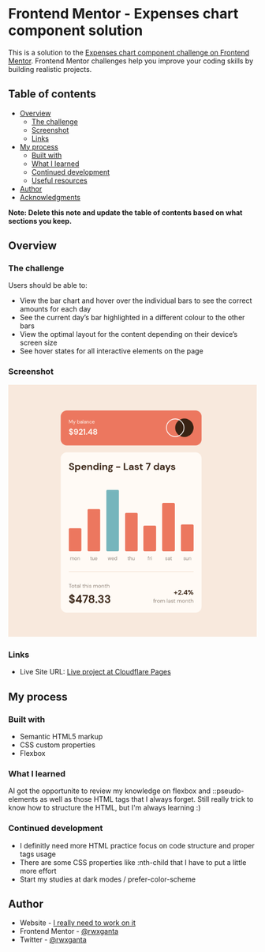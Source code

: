 # Frontend Mentor - Expenses chart component solution

This is a solution to the [Expenses chart component challenge on Frontend Mentor](https://www.frontendmentor.io/challenges/expenses-chart-component-e7yJBUdjwt). Frontend Mentor challenges help you improve your coding skills by building realistic projects.

## Table of contents

- [Overview](#overview)
  - [The challenge](#the-challenge)
  - [Screenshot](#screenshot)
  - [Links](#links)
- [My process](#my-process)
  - [Built with](#built-with)
  - [What I learned](#what-i-learned)
  - [Continued development](#continued-development)
  - [Useful resources](#useful-resources)
- [Author](#author)
- [Acknowledgments](#acknowledgments)

**Note: Delete this note and update the table of contents based on what sections you keep.**

## Overview

### The challenge

Users should be able to:

- View the bar chart and hover over the individual bars to see the correct amounts for each day
- See the current day’s bar highlighted in a different colour to the other bars
- View the optimal layout for the content depending on their device’s screen size
- See hover states for all interactive elements on the page

### Screenshot

![](./screenshot.jpg)


### Links

- Live Site URL: [Live project at Cloudflare Pages]()

## My process

### Built with

- Semantic HTML5 markup
- CSS custom properties
- Flexbox


### What I learned

AI got the opportunite to review my knowledge on flexbox and ::pseudo-elements as well as those HTML tags that I always forget. Still really trick to know how to structure the HTML, but I'm always learning :)


### Continued development

- I definitly need more HTML practice focus on code structure and proper tags usage
- There are some CSS properties like :nth-child that I have to put a little more effort
- Start my studies at dark modes / prefer-color-scheme


## Author

- Website - [I really need to work on it]()
- Frontend Mentor - [@rwxganta](https://www.frontendmentor.io/profile/rwxganta)
- Twitter - [@rwxganta](https://www.twitter.com/rwxganta)

